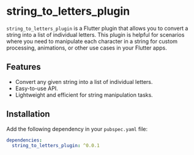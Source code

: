 # string_to_letters_plugin

`string_to_letters_plugin` is a Flutter plugin that allows you to convert a string into a list of individual letters. This plugin is helpful for scenarios where you need to manipulate each character in a string for custom processing, animations, or other use cases in your Flutter apps.

## Features

- Convert any given string into a list of individual letters.
- Easy-to-use API.
- Lightweight and efficient for string manipulation tasks.

## Installation

Add the following dependency in your `pubspec.yaml` file:

```yaml
dependencies:
  string_to_letters_plugin: ^0.0.1

